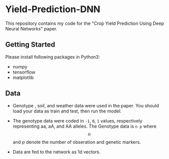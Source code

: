 # Yield-Prediction-DNN


This repository contains my code for the "Crop Yield Prediction Using Deep Neural Networks" paper.


## Getting Started 

 Please install following packages in Python3:
 
 
 - numpy 
 - tensorflow
 - matplotlib
 
 
 ## Data
 
 - Genotype , soil, and weather data were used in the paper. You should load your data as train and test, then run the model.
 
 - The genotype data were coded in `-1`, `0`, `1` values, respectively representing aa, aA, and AA alleles. The Genotype data is `n p` where $$n$$ and p denote the number of obseration and genetic markers. 
 - Data are fed to the network as 1d vectors.
